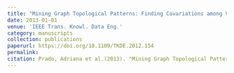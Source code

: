 ```yaml
---
title: "Mining Graph Topological Patterns: Finding Covariations among Vertex Descriptors"
date: 2013-01-01
venue: 'IEEE Trans. Knowl. Data Eng.'
category: manuscripts
collection: publications
paperurl: https://doi.org/10.1109/TKDE.2012.154
permalink: 
citation: Prado, Adriana et al.(2013). "Mining Graph Topological Patterns: Finding Covariations among Vertex Descriptors". IEEE Trans. Knowl. Data Eng.. 25(9).
---
```


